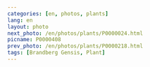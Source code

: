 ```yaml
---
categories: [en, photos, plants]
lang: en
layout: photo
next_photo: /en/photos/plants/P0000024.html
picname: P0000408
prev_photo: /en/photos/plants/P0000218.html
tags: [Brandberg Gensis, Plant]
---
```

